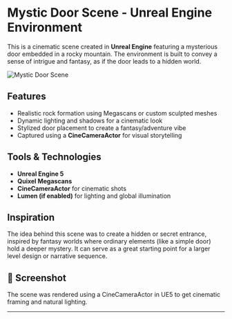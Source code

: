 # Mystic Door Scene - Unreal Engine Environment

This is a cinematic scene created in **Unreal Engine** featuring a mysterious door embedded in a rocky mountain. The environment is built to convey a sense of intrigue and fantasy, as if the door leads to a hidden world.

![Mystic Door Scene](MysticDoorScene.png)

## Features

- Realistic rock formation using Megascans or custom sculpted meshes
- Dynamic lighting and shadows for a cinematic look
- Stylized door placement to create a fantasy/adventure vibe
- Captured using a **CineCameraActor** for visual storytelling

## Tools & Technologies

- **Unreal Engine 5**
- **Quixel Megascans** 
- **CineCameraActor** for cinematic shots
- **Lumen (if enabled)** for lighting and global illumination

## Inspiration

The idea behind this scene was to create a hidden or secret entrance, inspired by fantasy worlds where ordinary elements (like a simple door) hold a deeper mystery. It can serve as a great starting point for a larger level design or narrative sequence.

## 📸 Screenshot

The scene was rendered using a CineCameraActor in UE5 to get cinematic framing and natural lighting.

---
